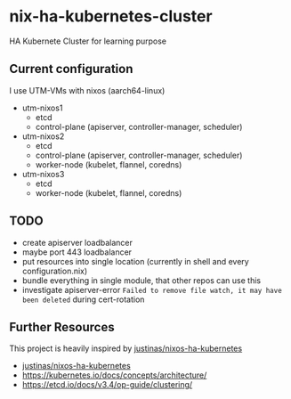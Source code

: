 # nix-ha-kubernetes-cluster

HA Kubernete Cluster for learning purpose

## Current configuration
I use UTM-VMs with nixos (aarch64-linux)
- utm-nixos1
  - etcd
  - control-plane (apiserver, controller-manager, scheduler)
- utm-nixos2
  - etcd
  - control-plane (apiserver, controller-manager, scheduler)
  - worker-node (kubelet, flannel, coredns)
- utm-nixos3
  - etcd
  - worker-node (kubelet, flannel, coredns)

## TODO
- create apiserver loadbalancer
- maybe port 443 loadbalancer
- put resources into single location (currently in shell and every configuration.nix)
- bundle everything in single module, that other repos can use this
- investigate apiserver-error `Failed to remove file watch, it may have been deleted` during cert-rotation

## Further Resources

This project is heavily inspired by [justinas/nixos-ha-kubernetes](https://github.com/justinas/nixos-ha-kubernetes/tree/73809dda76f5d9d27b0ebb6f7f7ce19d5b380038)

- [justinas/nixos-ha-kubernetes](https://github.com/justinas/nixos-ha-kubernetes/tree/73809dda76f5d9d27b0ebb6f7f7ce19d5b380038)
- https://kubernetes.io/docs/concepts/architecture/
- https://etcd.io/docs/v3.4/op-guide/clustering/

